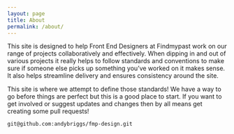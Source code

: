 ```yaml
---
layout: page
title: About
permalink: /about/
---
```


This site is designed to help Front End Designers at Findmypast work on our range of projects collaboratively and effectively. When dipping in and out of various projects it really helps to follow standards and conventions to make sure if someone else picks up something you’ve worked on it makes sense. It also helps streamline delivery and ensures consistency around the site.

This site is where we attempt to define those standards! We have a way to go before things are perfect but this is a good place to start. If you want to get involved or suggest updates and changes then by all means get creating some pull requests!

`git@github.com:andybriggs/fmp-design.git`